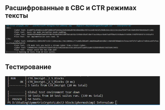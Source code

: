 ## Расшифрованные в CBC и CTR режимах тексты
![alt text](res/Decrypted%20texts.png)
## Тестирование
![alt text](res/Testing.png)
